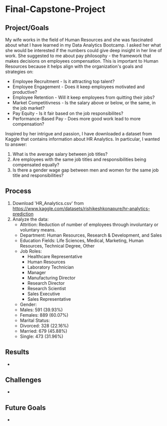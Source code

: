 # Final-Capstone-Project

## Project/Goals
My wife works in the field of Human Resources and she was fascinated about what I have learned in my Data Analytics Bootcamp.  I asked her what she would be interested if the numbers could give deep insight in her line of work.  She suggested to me about pay philosophy - the framework that makes decisions on employees compensation.  This is important to Human Resources because it helps align with the organization's goals and strategies on:
- Employee Recruitment - Is it attracting top talent?
- Employee Engagement - Does it keep employees motivated and productive?
- Employee Retention - Will it keep employees from quitting their jobs?
- Market Competitivness - Is the salary above or below, or the same, in the job market?
- Pay Equity - Is it fair based on the job responsibilites?
- Performance-Based Pay - Does more good work lead to more compensation?

Inspired by her intrigue and passion, I have downloaded a dataset from Kaggle that contains information about HR Analytics.  In particular, I wanted to answer:

1. What is the average salary between job titles?
2. Are employees with the same job titles and responsibilities being compensated equally?
3. Is there a gender wage gap between men and women for the same job title and responsibilities?

## Process

1. Download 'HR_Analytics.csv' from https://www.kaggle.com/datasets/rishikeshkonapure/hr-analytics-prediction
2. Analyze the data:
   - Attrition: Reduction of number of employees through involuntary or voluntary means.
   - Department: Human Resources, Research & Development, and Sales
   - Education Fields: Life Sciences, Medical, Marketing, Human Resources, Technical Degree, Other
   - Job Roles:
     - Healthcare Representative
     - Human Resources
     - Laboratory Technician
     - Manager
     - Manufacturing Director
     - Research Director
     - Research Scientist
     - Sales Executive
     - Sales Representative
   - Gender:
    - Males: 591 (39.93%)
    - Females: 889 (60.07%)
   - Marital Status:
    - Divorced: 328 (22.16%)
    - Married: 679 (45.88%)
    - Single: 473 (31.96%)

## Results

- 

## Challenges 

- 

## Future Goals

- 


